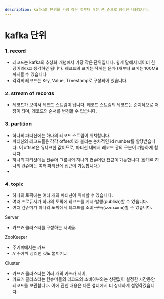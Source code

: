 ```yaml
---
description: kafka의 단위를 가장 작은 것부터 가장 큰 순으로 정리한 내용입니다.
---
```


# kafka 단위

### 1. record

* 레코드는 kafka의 추상화 개념에서 가장 작은 단위입니다. 쉽게 말해서 데이터 한 덩어리라고 생각하면 됩니다. 레코드의 크기는 작게는 문자 1개부터 크게는 100MB까지될 수 있습니다. 
* 각각의 레코드는 Key, Value, Timestamp로 구성되어 있습니다.

### 2. stream of records

* 레코드가 모여서 레코드 스트림이 됩니다. 레코드 스트림의 레코드는 순차적으로 저장이 되며, 레코드의 순서를 변경할 수 없습니다. 

### 3. partition

* 하나의 파티션에는 하나의 레코드 스트림이 위치합니다. 
* 파티션의 레코드들은 각각 offset이라 불리는 순차적인 id number를 할당받습니다. 이 offset은 유니크한 값이므로, 파티션 내에서 레코드 간의 구분이 가능하게 합니다.
* 하나의 파티션에는 컨슈머 그룹내의 하나의 컨슈머만 접근이 가능합니다.\(반대로 하나의 컨슈머는 여러 파티션에 접근이 가능합니다.\) 
* 
### 4. topic

* 하나의 토픽에는 여러 개의 파티션이 위치할 수 있습니다.
* 여러 프로듀서가 하나의 토픽에 레코드를 게시-발행\(publish\)할 수 있습니다.
* 여러 컨슈머가 하나의 토픽에서 레코드를 소비-구독\(consume\)할 수 있습니다.

Server

* 카프카 클러스터를 구성하는 서버들.

ZooKeeper

* 주키퍼에서는 카프  
* // 주키퍼 정리한 것도 붙이기..!

Cluster

* 카프카 클러스터는 여러 개의 카프카 서버, 
* 카프카 클러스터는 컨슈머들의 레코드의 소비여부와는 상관없이 설정한 시간동안 레코드를 보관합니다. 이에 관한 내용은 다른 챕터에서 더 상세하게 설명하겠습니다.

